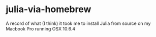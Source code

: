 julia-via-homebrew
==================

A record of what (I think) it took me to install Julia from source on my Macbook Pro running OSX 10.6.4
